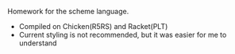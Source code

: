 Homework for the scheme language.
- Compiled on Chicken(R5RS) and Racket(PLT)
- Current styling is not recommended, but it was easier for me to understand
